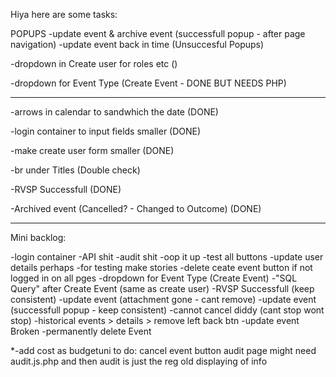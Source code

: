 Hiya here are some tasks:


POPUPS
-update event & archive event (successfull popup - after page navigation)
-update event back in time (Unsuccesful Popups)

-dropdown in Create user for roles etc ()

-dropdown for Event Type (Create Event - DONE BUT NEEDS PHP)

--------------------------------------------------------------------------
-arrows in calendar to sandwhich the date (DONE)

-login container to input fields smaller (DONE)

-make create user form smaller (DONE)

-br under Titles (Double check)

-RVSP Successfull (DONE)

-Archived event (Cancelled? - Changed to Outcome) (DONE)

--------------------------------------------------------------------------

Mini backlog:

-login container
-API shit
-audit shit
-oop it up
-test all buttons
-update user details perhaps
-for testing make stories
-delete ceate event button if not logged in on all pges
-dropdown for Event Type (Create Event)
-"SQL Query" after Create Event (same as create user)
-RVSP Successfull (keep consistent)
-update event (attachment gone - cant remove)
-update event (successfull popup - keep consistent)
-cannot cancel  diddy (cant stop wont stop)
-historical events > details > remove left back btn
-update event Broken 
-permanently delete Event

*-add cost as budgetuni to do:
cancel event button
audit page might need audit.js.php and then audit is just the reg old displaying of info
